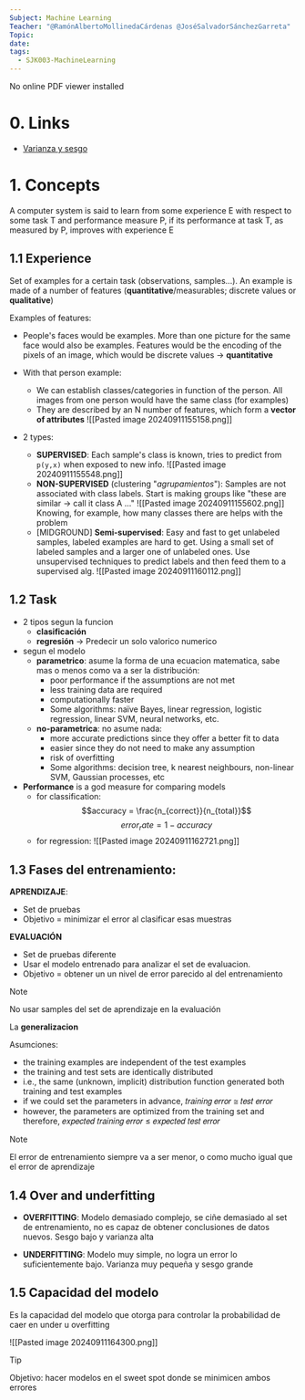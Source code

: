 ```yaml
---
Subject: Machine Learning
Teacher: "@RamónAlbertoMollinedaCárdenas @JoséSalvadorSánchezGarreta"
Topic: 
date: 
tags:
  - SJK003-MachineLearning
---
```


<object data="../_res/SJK003/01-introduction.pdf" type="application/pdf">
	<div>No online PDF viewer installed</div>
</object>

# 0. Links
- [Varianza y sesgo](https://aprendeia.com/bias-y-varianza-en-machine-learning/) 

# 1. Concepts

A computer system is said to learn from some experience E with respect to some task T and performance measure P, if its performance at task T, as measured by P, improves with experience E
## 1.1 Experience

Set of examples for a certain task (observations, samples...). An example is made of a number of features (**quantitative**/measurables; discrete values or **qualitative**)

Examples of features:
- People's faces would be examples. More than one picture for the same face would also be examples. Features would be the encoding of the pixels of an image, which would be discrete values -> **quantitative**
	
- With that person example:
	- We can establish classes/categories in function of the person. All images from one person would have the same class (for examples)
	- They are described by an N number of features, which form a **vector of attributes**
![[Pasted image 20240911155158.png]]
- 2 types:
	- **SUPERVISED**: Each sample's class is known, tries to predict from `p(y,x)` when exposed to new info.
		![[Pasted image 20240911155548.png]]
	- **NON-SUPERVISED** (clustering "*agrupamientos*"): Samples are not associated with class labels. Start is making groups like "these are similar -> call it class A ..."
		![[Pasted image 20240911155602.png]]
		Knowing, for example, how many classes there are helps with the problem
	- [MIDGROUND] **Semi-supervised**: Easy and fast to get unlabeled samples, labeled examples are hard to get. Using a small set of labeled samples and a larger one of unlabeled ones. 
		Use unsupervised techniques to predict labels and then feed them to a supervised alg.
		![[Pasted image 20240911160112.png]]

## 1.2 Task

- 2 tipos segun la funcion
	- **clasificación**
	- **regresión** -> Predecir un solo valorico numerico
- segun el modelo
	- **parametrico**: asume la forma de una ecuacion matematica, sabe mas o menos como va a ser la distribución:
		- poor performance if the assumptions are not met 
		- less training data are required 
		- computationally faster
		- Some algorithms: naïve Bayes, linear regression, logistic regression, linear SVM, neural networks, etc.
	- **no-parametrica**: no asume nada:
		- more accurate predictions since they offer a better fit to data 
		- easier since they do not need to make any assumption 
		- risk of overfitting 
		- Some algorithms: decision tree, k nearest neighbours, non-linear SVM, Gaussian processes, etc
- **Performance** is a god measure for comparing models
	- for classification:
		$$accuracy = \frac{n_{correct}}{n_{total}}$$
		$$error_rate = 1- accuracy$$
	- for regression:
		![[Pasted image 20240911162721.png]]

## 1.3 Fases del entrenamiento:

**APRENDIZAJE**:

- Set de pruebas
- Objetivo = minimizar el error al clasificar esas muestras

**EVALUACIÓN**

- Set de pruebas diferente
- Usar el modelo entrenado para analizar el set de evaluacion.
- Objetivo = obtener un un nivel de error parecido al del entrenamiento

> [!note]
> No usar samples del set de aprendizaje en la evaluación

La **generalizacion** 

Asumciones:
- the training examples are independent of the test examples 
- the training and test sets are identically distributed 
- i.e., the same (unknown, implicit) distribution function generated both training and test examples 
- if we could set the parameters in advance, 𝑡𝑟𝑎𝑖𝑛𝑖𝑛𝑔 𝑒𝑟𝑟𝑜𝑟 ≅ 𝑡𝑒𝑠𝑡 𝑒𝑟𝑟𝑜𝑟
- however, the parameters are optimized from the training set and therefore, 𝑒𝑥𝑝𝑒𝑐𝑡𝑒𝑑 𝑡𝑟𝑎𝑖𝑛𝑖𝑛𝑔 𝑒𝑟𝑟𝑜𝑟 ≤ 𝑒𝑥𝑝𝑒𝑐𝑡𝑒𝑑 𝑡𝑒𝑠𝑡 𝑒𝑟𝑟𝑜𝑟

> [!note]
> El error de entrenamiento siempre va a ser menor, o como mucho igual que el error de aprendizaje

## 1.4 Over and underfitting

- **OVERFITTING**: Modelo demasiado complejo, se ciñe demasiado al set de entrenamiento, no es capaz de obtener conclusiones de datos nuevos. Sesgo bajo y varianza alta 

- **UNDERFITTING**: Modelo muy simple, no logra un error lo suficientemente bajo. Varianza muy pequeña y sesgo grande

## 1.5 Capacidad del modelo

Es la capacidad del modelo que otorga para controlar la probabilidad de caer en under u overfitting

![[Pasted image 20240911164300.png]]

>[!tip]
>Objetivo: hacer modelos en el sweet spot donde se minimicen ambos errores
